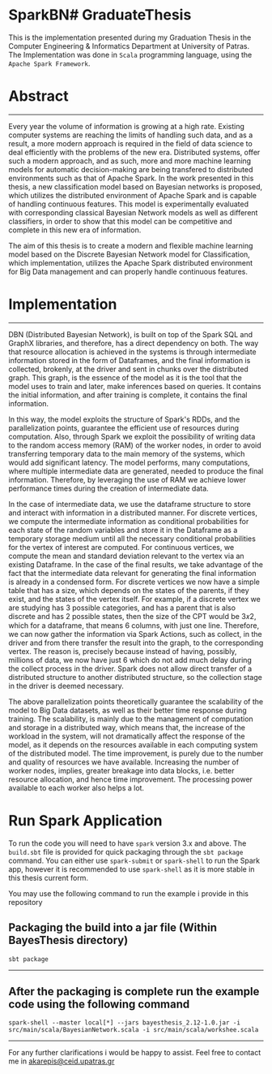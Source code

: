 # SparkBN# GraduateThesis
This is the implementation presented during my Graduation Thesis in the Computer Engineering &amp; Informatics Department at University of Patras. The Implementation was done in `Scala` programming language, using the `Apache Spark Framework`. 

# Abstract
---
Every year the volume of information is growing at a high rate. Existing computer systems are reaching the limits of handling such data, and as a result, a more modern approach is required in the field of data science to deal efficiently with the problems of the new era. Distributed systems, offer such a modern approach, and as such, more and more machine learning models for automatic decision-making are being transfered to distributed environments such as that of Apache Spark. In the work presented in this thesis, a new classification model based on Bayesian networks is proposed, which utilizes the distributed environment of Apache Spark and is capable of handling continuous features. This model is experimentally evaluated with corresponding classical Bayesian Network models as well as different classifiers, in order to show that this model can be competitive and complete in this new era of information. 

The aim of this thesis is to create a modern and flexible machine learning model based on the Discrete Bayesian Network model for Classification, which implementation, utilizes the Apache Spark distributed environment for Big Data management and can properly handle continuous features.

# Implementation
---
DBN (Distributed Bayesian Network), is built on top of the Spark SQL and GraphX libraries, and therefore, has a direct dependency on both. The way that resource allocation is achieved in the systems is through intermediate information stored in the form of Dataframes, and the final information is collected, brokenly, at the driver and sent in chunks over the distributed graph. This graph, is the essence of the model as it is the tool that the model uses to train and later, make inferences based on queries. It contains the initial information, and after training is complete, it contains the final information.

In this way, the model exploits the structure of Spark's RDDs, and the parallelization points, guarantee the efficient use of resources during computation. Also, through Spark we exploit the possibility of writing data to the random access memory (RAM) of the worker nodes, in order to avoid transferring temporary data to the main memory of the systems, which would add significant latency. The model performs, many computations, where multiple intermediate data are generated, needed to produce the final information. Therefore, by leveraging the use of RAM we achieve lower performance times during the creation of intermediate data.

In the case of intermediate data, we use the dataframe structure to store and interact with information in a distributed manner. For discrete vertices, we compute the intermediate information as conditional probabilities for each state of the random variables and store it in the Dataframe as a temporary storage medium until all the necessary conditional probabilities for the vertex of interest are computed. 
For continuous vertices, we compute the mean and standard deviation relevant to the vertex via an existing Dataframe.
In the case of the final results, we take advantage of the fact that the intermediate data relevant for generating the final information is already in a condensed form. For discrete vertices we now have a simple table that has a size, which depends on the states of the parents, if they exist, and the states of the vertex itself. For example, if a discrete vertex we are studying has 3 possible categories, and has a parent that is also discrete and has 2 possible states, then the size of the CPT would be 3𝑥2, which for a dataframe, that means 6 columns, with just one line. Therefore, we can now gather the information via Spark Actions, such as collect, in the driver and from there transfer the result into the graph, to the corresponding vertex. The reason is, precisely because instead of having, possibly, millions of data, we now have just 6 which do not add much delay during the collect process in the driver. Spark does not allow direct transfer of a distributed structure to another distributed structure, so the collection stage in the driver is deemed necessary.

The above parallelization points theoretically guarantee the scalability of the model to Big Data datasets, as well as their better time response during training. The scalability, is mainly due to the management of computation and storage in a distributed way, which means that, the increase of the workload in the system, will not dramatically affect the response of the model, as it depends on the resources available in each computing system of the distributed model. The time improvement, is purely due to the number and quality of resources we have available. Increasing the number of worker nodes, implies, greater breakage into data blocks, i.e. better resource allocation, and hence time improvement. The processing power available to each worker also helps a lot.

# Run Spark Application
To run the code you will need to have `spark` version 3.x and above. The `build.sbt` file is provided for quick packaging through the `sbt package` command. You can either use `spark-submit` or `spark-shell` to run the Spark app, however it is recommended to use `spark-shell` as it is more stable in this thesis current form.

You may use the following command to run the example i provide in this repository


Packaging the build into a jar file (Within BayesThesis directory)
---
    sbt package
---
After the packaging is complete run the example code using the following command
---
    spark-shell --master local[*] --jars bayesthesis_2.12-1.0.jar -i src/main/scala/BayesianNetwork.scala -i src/main/scala/workshee.scala
---

For any further clarifications i would be happy to assist. Feel free to contact me in akarepis@ceid.upatras.gr